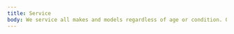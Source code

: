 ```yaml
---
title: Service
body: We service all makes and models regardless of age or condition. Our factory trained and certified technicians take pride in their work and we stand behind what we do.
---
```

